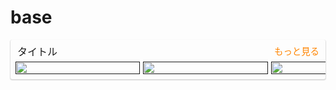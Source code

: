 # base

<div class="horizontal_scroll_wrapper" style="padding-top:6px;padding-bottom:0;padding-right:0;padding-left:5px;margin-top:0;margin-bottom:0;margin-right:auto;margin-left:auto;box-shadow:0 1px 1px 1px #dcdcdc;border-radius:3px;">
  <div class="horizontal_scroll_ttl" style="font-size:16px;display:flex;justify-content:space-between;align-items:center;padding-top:0;padding-bottom:5px;padding-right:10px;padding-left:6px;">
    <div>タイトル</div>
    <a href="" style="color:#ff8400;font-size:90%;text-decoration:none;">もっと見る</a>
  </div>
  <ul class="horizontal_scroll" style="overflow-x:scroll;overflow-y:hidden;-webkit-overflow-scrolling:touch;display:flex;white-space:nowrap;list-style-type:none;list-style-position:outside;list-style-image:none;padding-bottom:8px;padding-left:0;margin-top:0;margin-bottom:0;margin-right:0;margin-left:0;">
    <li style="flex:0 0 40%;padding-top:0;padding-bottom:0;padding-right:2.5px;padding-left:2.5px;">
      <a href="">
        <img src="https://placehold.jp/1da1f2/ffffff/400x400.jpg?text=%E5%95%86%E5%93%81%E7%94%BB%E5%83%8F" alt=""
          width="100%" style="vertical-align:bottom;"></a>
    </li>
    <li style="flex:0 0 40%;padding-top:0;padding-bottom:0;padding-right:2.5px;padding-left:2.5px;">
      <a href="">
        <img src="https://placehold.jp/1da1f2/ffffff/400x400.jpg?text=%E5%95%86%E5%93%81%E7%94%BB%E5%83%8F" alt=""
          width="100%" style="vertical-align:bottom;"></a>
    </li>
    <li style="flex:0 0 40%;padding-top:0;padding-bottom:0;padding-right:2.5px;padding-left:2.5px;">
      <a href="">
        <img src="https://placehold.jp/1da1f2/ffffff/400x400.jpg?text=%E5%95%86%E5%93%81%E7%94%BB%E5%83%8F" alt=""
          width="100%" style="vertical-align:bottom;"></a>
    </li>
    <li style="flex:0 0 40%;padding-top:0;padding-bottom:0;padding-right:2.5px;padding-left:2.5px;">
      <a href="">
        <img src="https://placehold.jp/1da1f2/ffffff/400x400.jpg?text=%E5%95%86%E5%93%81%E7%94%BB%E5%83%8F" alt=""
          width="100%" style="vertical-align:bottom;"></a>
    </li>
    <li style="flex:0 0 40%;padding-top:0;padding-bottom:0;padding-right:2.5px;padding-left:2.5px;">
      <a href="">
        <img src="https://placehold.jp/1da1f2/ffffff/400x400.jpg?text=%E5%95%86%E5%93%81%E7%94%BB%E5%83%8F" alt=""
          width="100%" style="vertical-align:bottom;"></a>
    </li>
    <li style="flex:0 0 40%;padding-top:0;padding-bottom:0;padding-right:2.5px;padding-left:2.5px;">
      <a href="">
        <img src="https://placehold.jp/1da1f2/ffffff/400x400.jpg?text=%E5%95%86%E5%93%81%E7%94%BB%E5%83%8F" alt=""
          width="100%" style="vertical-align:bottom;"></a>
    </li>
    <li style="flex:0 0 40%;padding-top:0;padding-bottom:0;padding-right:2.5px;padding-left:2.5px;">
      <a href="">
        <img src="https://placehold.jp/1da1f2/ffffff/400x400.jpg?text=%E5%95%86%E5%93%81%E7%94%BB%E5%83%8F" alt=""
          width="100%" style="vertical-align:bottom;"></a>
    </li>
    <li style="flex:0 0 40%;padding-top:0;padding-bottom:0;padding-right:2.5px;padding-left:2.5px;">
      <a href="">
        <img src="https://placehold.jp/1da1f2/ffffff/400x400.jpg?text=%E5%95%86%E5%93%81%E7%94%BB%E5%83%8F" alt=""
          width="100%" style="vertical-align:bottom;"></a>
    </li>
    <li style="flex:0 0 40%;padding-top:0;padding-bottom:0;padding-right:2.5px;padding-left:2.5px;">
      <a href="">
        <img src="https://placehold.jp/1da1f2/ffffff/400x400.jpg?text=%E5%95%86%E5%93%81%E7%94%BB%E5%83%8F" alt=""
          width="100%" style="vertical-align:bottom;"></a>
    </li>
    <li style="flex:0 0 40%;padding-top:0;padding-bottom:0;padding-right:2.5px;padding-left:2.5px;">
      <a href="">
        <img src="https://placehold.jp/1da1f2/ffffff/400x400.jpg?text=%E5%95%86%E5%93%81%E7%94%BB%E5%83%8F" alt=""
          width="100%" style="vertical-align:bottom;"></a>
    </li>
  </ul>
</div>
